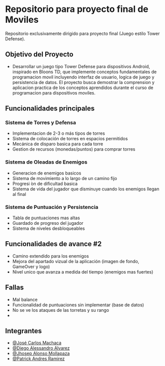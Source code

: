 # Repositorio para proyecto final de Moviles
Repositorio exclusivamente dirigido para proyecto final (Juego estilo Tower Defense).
## Objetivo del Proyecto
- Desarrollar un juego tipo Tower Defense para dispositivos Android, inspirado en Bloons TD, que
implemente conceptos fundamentales de programacion movil incluyendo interfaz de usuario, logica de
juego y persistencia de datos. El proyecto busca demostrar la comprension y aplicacion practica de los
conceptos aprendidos durante el curso de programacion para dispositivos moviles.

## Funcionalidades principales
### Sistema de Torres y Defensa
- Implementacion de 2-3 o más tipos de torres
- Sistema de colocación de torres en espacios permitidos
- Mecánica de disparo basica para cada torre
- Gestion de recursos (monedas/puntos) para comprar torres
### Sistema de Oleadas de Enemigos
- Generacion de enemigos basicos
- Sistema de movimiento a lo largo de un camino fijo
- Progresi ́on de dificultad basica
- Sistema de vida del jugador que disminuye cuando los enemigos llegan al final
### Sistema de Puntuación y Persistencia
- Tabla de puntuaciones mas altas
- Guardado de progreso del jugador
- Sistema de niveles desbloqueables

## Funcionalidades de avance #2
- Camino extendido para los enemigos
- Mejora del apartado vizual de la aplicación (imagen de fondo, GameOver y logo)
- Nivel unico que avanza a medida del tiempo (enemigos mas fuertes)

## Fallas
- Mal balance
- Funcionalidad de puntuaciones sin implementar (base de datos)
- No se ve los ataques de las torretas y su rango
- 
## Integrantes
- [@José Carlos Machaca](https://www.github.com/xPorotin9)
- [@Diego Alessandro Alvarez](https://github.com/Alessandro-22)
- [@Jhosep Alonso Mollapaza](https://github.com/JhosepLS)
- [@Patrick Andres Ramirez](https://github.com/patrickram99?tab=repositories)

